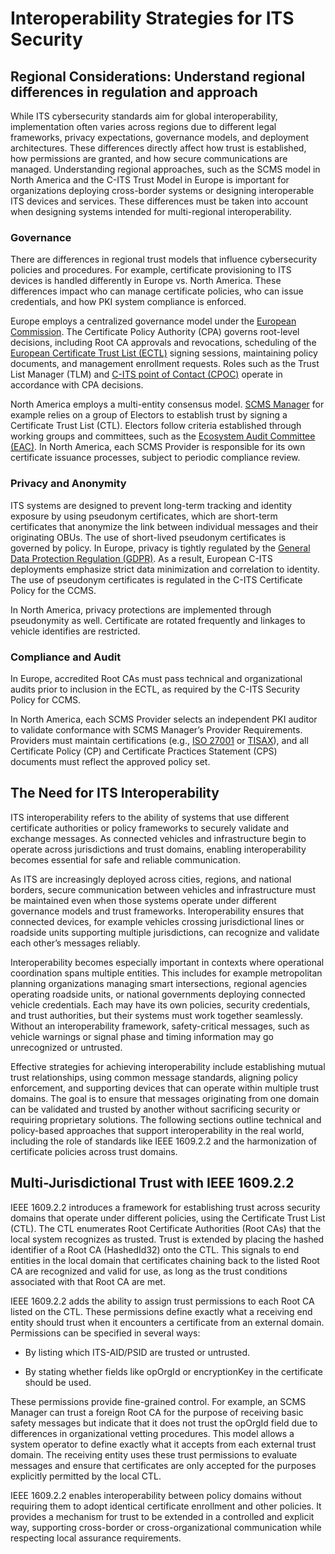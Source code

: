# Interoperability Strategies for ITS Security 

## Regional Considerations: Understand regional differences in regulation and approach 

While ITS cybersecurity standards aim for global interoperability, implementation often varies across regions due to different legal frameworks, privacy expectations, governance models, and deployment architectures. These differences directly affect how trust is established, how permissions are granted, and how secure communications are managed. Understanding regional approaches, such as the SCMS model in North America and the C-ITS Trust Model in Europe is important for organizations deploying cross-border systems or designing interoperable ITS devices and services.  These differences must be taken into account when designing systems intended for multi-regional interoperability.

### Governance 

There are differences in regional trust models that influence cybersecurity policies and procedures. For example, certificate provisioning to ITS devices is handled differently in Europe vs. North America. These differences impact who can manage certificate policies, who can issue credentials, and how PKI system compliance is enforced.

Europe employs a centralized governance model under the [European Commission](https://commission.europa.eu/index_en). The Certificate Policy Authority (CPA) governs root-level decisions, including Root CA approvals and revocations, scheduling of the [European Certificate Trust List (ECTL)](https://cpoc.jrc.ec.europa.eu/ECTL.html) signing sessions, maintaining policy documents, and management enrollment requests. Roles such as the Trust List Manager (TLM) and [C-ITS point of Contact (CPOC)](https://cpoc.jrc.ec.europa.eu/index.html) operate in accordance with CPA decisions.

North America employs a multi-entity consensus model.  [SCMS Manager](https://www.scmsmanager.org/) for example relies on a group of Electors to establish trust by signing a Certificate Trust List (CTL). Electors follow criteria established through working groups and committees, such as the [Ecosystem Audit Committee (EAC)](https://www.scmsmanager.org/wp-content/uploads/2024/10/SCMS-Manager-EAC-Requirements-v1_0.pdf). In North America, each SCMS Provider is responsible for its own certificate issuance processes, subject to periodic compliance review. 

### Privacy and Anonymity

ITS systems are designed to prevent long-term tracking and identity exposure by using pseudonym certificates, which are short-term certificates that anonymize the link between individual messages and their originating OBUs. The use of short-lived pseudonym certificates is governed by policy. In Europe, privacy is tightly regulated by the [General Data Protection Regulation (GDPR)](https://gdpr-info.eu/). As a result, European C-ITS deployments emphasize strict data minimization and correlation to identity. The use of pseudonym certificates is regulated in the C-ITS Certificate Policy for the CCMS.

In North America, privacy protections are implemented through pseudonymity as well. Certificate are rotated frequently and linkages to vehicle identifies are restricted. 

### Compliance and Audit

In Europe, accredited Root CAs must pass technical and organizational audits  prior to inclusion in the ECTL, as required by the C-ITS Security Policy for CCMS.

In North America, each SCMS Provider selects an independent PKI auditor to validate conformance with SCMS Manager’s Provider Requirements. Providers must maintain certifications (e.g., [ISO 27001](https://www.iso.org/standard/27001) or [TISAX](https://www.enx.com/en-US/tisax/)), and all Certificate Policy (CP) and Certificate Practices Statement (CPS) documents must reflect the approved policy set. 



## The Need for ITS Interoperability

ITS interoperability refers to the ability of systems that use different certificate authorities or policy frameworks to securely validate and exchange messages. As connected vehicles and infrastructure begin to operate across jurisdictions and trust domains, enabling interoperability becomes essential for safe and reliable communication. 

As ITS are increasingly deployed across cities, regions, and national borders, secure communication between vehicles and infrastructure must be maintained even when those systems operate under different governance models and trust frameworks. Interoperability ensures that connected devices, for example vehicles crossing jurisdictional lines or roadside units supporting multiple jurisdictions, can recognize and validate each other’s messages reliably.

Interoperability becomes especially important in contexts where operational coordination spans multiple entities. This includes for example metropolitan planning organizations managing smart intersections, regional agencies operating roadside units, or national governments deploying connected vehicle credentials. Each may have its own policies, security credentials, and trust authorities, but their systems must work together seamlessly. Without an interoperability framework, safety-critical messages, such as vehicle warnings or signal phase and timing information may go unrecognized or untrusted. 

Effective strategies for achieving interoperability include establishing mutual trust relationships, using common message standards, aligning policy enforcement, and supporting devices that can operate within multiple trust domains. The goal is to ensure that messages originating from one domain can be validated and trusted by another without sacrificing security or requiring proprietary solutions. The following sections outline technical and policy-based approaches that support interoperability in the real world, including the role of standards like IEEE 1609.2.2 and the harmonization of certificate policies across trust domains.

## Multi-Jurisdictional Trust with IEEE 1609.2.2

IEEE 1609.2.2 introduces a framework for establishing trust across security domains that operate under different policies, using the Certificate Trust List (CTL). The CTL enumerates Root Certificate Authorities (Root CAs) that the local system recognizes as trusted. Trust is extended by placing the hashed identifier of a Root CA (HashedId32) onto the CTL. This signals to end entities in the local domain that certificates chaining back to the listed Root CA are recognized and valid for use, as long as the trust conditions associated with that Root CA are met. 

IEEE 1609.2.2 adds the ability to assign trust permissions to each Root CA listed on the CTL. These permissions define exactly what a receiving end entity should trust when it encounters a certificate from an external domain. Permissions can be specified in several ways:

- By listing which ITS-AID/PSID are trusted or untrusted.

- By stating whether fields like opOrgId or encryptionKey in the certificate should be used.



These permissions provide fine-grained control. For example, an SCMS Manager can trust a foreign Root CA for the purpose of receiving basic safety messages but indicate that it does not trust the opOrgId field due to differences in organizational vetting procedures. This model allows a system operator to define exactly what it accepts from each external trust domain. The receiving entity uses these trust permissions to evaluate messages and ensure that certificates are only accepted for the purposes explicitly permitted by the local CTL. 

IEEE 1609.2.2 enables interoperability between policy domains without requiring them to adopt identical certificate enrollment and other policies. It provides a mechanism for trust to be extended in a controlled and explicit way, supporting cross-border or cross-organizational communication while respecting local assurance requirements.

